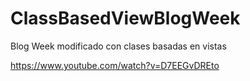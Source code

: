 # ClassBasedViewBlogWeek
Blog Week modificado con clases basadas en vistas

https://www.youtube.com/watch?v=D7EEGvDREto
